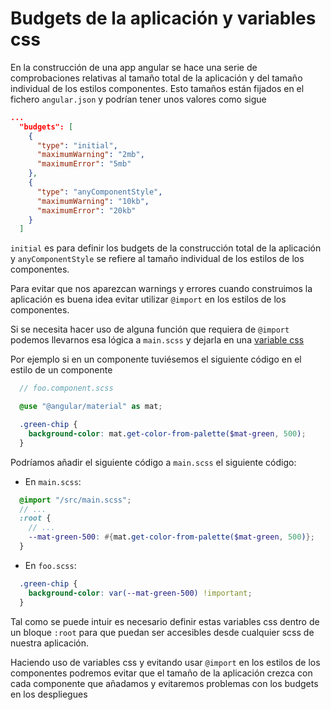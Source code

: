 # Budgets de la aplicación y variables css

En la construcción de una app angular se hace una serie de comprobaciones relativas al tamaño total de la aplicación y del tamaño individual de los estilos componentes. Esto tamaños están fijados en el fichero `angular.json` y podrían tener unos valores como sigue
```json
...
  "budgets": [
    {
      "type": "initial",
      "maximumWarning": "2mb",
      "maximumError": "5mb"
    },
    {
      "type": "anyComponentStyle",
      "maximumWarning": "10kb",
      "maximumError": "20kb"
    }
  ]  
```
    
`initial` es para definir los budgets de la construcción total de la aplicación y `anyComponentStyle` se refiere al tamaño individual de los estilos de los componentes.

Para evitar que nos aparezcan warnings y errores cuando construimos la aplicación es buena idea evitar utilizar `@import` en los estilos de los componentes. 

Si se necesita hacer uso de alguna función que requiera de `@import` podemos llevarnos esa lógica a `main.scss` y dejarla en una [variable css](https://www.w3schools.com/css/css3_variables.asp)

Por ejemplo si en un componente tuviésemos el siguiente código en el estilo de un componente
```scss
  // foo.component.scss

  @use "@angular/material" as mat;

  .green-chip {
    background-color: mat.get-color-from-palette($mat-green, 500);
  }
```

Podríamos añadir el siguiente código a `main.scss` el siguiente código:
- En `main.scss`:
```scss
  @import "/src/main.scss";
  // ...
  :root {
    // ...
    --mat-green-500: #{mat.get-color-from-palette($mat-green, 500)};
  }
```

- En `foo.scss`:
```scss
  .green-chip {
    background-color: var(--mat-green-500) !important;
  }
```

Tal como se puede intuir es necesario definir estas variables css dentro de un bloque `:root` para que puedan ser accesibles desde cualquier scss de nuestra aplicación.

Haciendo uso de variables css y evitando usar `@import` en los estilos de los componentes podremos evitar que el tamaño de la aplicación crezca con cada componente que añadamos y evitaremos problemas con los budgets en los despliegues